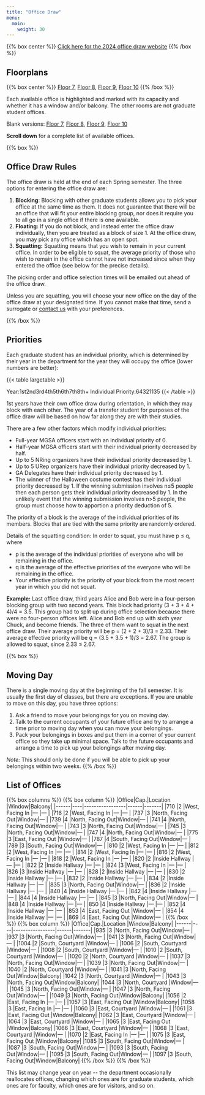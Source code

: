 ```yaml
---
title: "Office Draw"
menu:
  main:
    weight: 30
---
```


{{% box center %}}
[Click here for the 2024 office draw website](2024)
{{% /box %}}

## Floorplans
{{% box center %}}
[Floor 7](floorplan-7-m.png), [Floor 8](floorplan-8-m.png), [Floor 9](floorplan-9-m.png), [Floor 10](floorplan-10-m.png)
{{% /box %}}

Each available office is highlighted and marked with its capacity and whether it has a window and/or balcony. The other rooms are not graduate student offices.

Blank versions: [Floor 7](floorplan-7.png), [Floor 8](floorplan-8.png), [Floor 9](floorplan-9.png), [Floor 10](floorplan-10.png)

**Scroll down** for a complete list of available offices.

{{% box %}}
## Office Draw Rules

The office draw is held at the end of each Spring semester. The three options for entering the office draw are:

1. **Blocking**: Blocking with other graduate students allows you to pick your office at the same time as them. It does not guarantee that there will be an office that will fit your entire blocking group, nor does it require you to all go in a single office if there is one available.
2. **Floating:** If you do not block, and instead enter the office draw individually, then you are treated as a block of size 1. At the office draw, you may pick any office which has an open spot.
3. **Squatting:** Squatting means that you wish to remain in your current office. In order to be eligible to squat, the average priority of those who wish to remain in the office cannot have not increased since when they entered the office (see below for the precise details).

The picking order and office selection times will be emailed out ahead of the office draw.

Unless you are squatting, you will choose your new office on the day of the office draw at your designated time. If you cannot make that time, send a surrogate or [contact us](/contact) with your preferences.

{{% /box %}}

## Priorities

Each graduate student has an individual priority, which is determined by their year in the department for the year they will occupy the office (lower numbers are better):


{{< table largetable >}}
<tr><td style="font-weight:bold;text-align:right;">Year:</td><td>1st</td><td>2nd</td><td>3rd</td><td>4th</td><td>5th</td><td>6th</td><td>7th</td><td>8th+</td></tr>
<tr><td style="font-weight:bold;text-align:left;">Individual Priority:</td><td>6</td><td>4</td><td>3</td><td>2</td><td>1</td><td>1</td><td>3</td><td>5</td></tr>
{{< /table >}}

1st years have their own office draw during orientation, in which they may block with each other. The year of a transfer student for purposes of the office draw will be based on how far along they are with their studies.

There are a few other factors which modify individual priorities:

* Full-year MGSA officers start with an individual priority of 0.
* Half-year MGSA officers start with their individual priority decreased by half.
* Up to 5 NRing organizers have their individual priority decreased by 1.
* Up to 5 URep organizers have their individual priority decreased by 1.
* GA Delegates have their individual priority decreased by 1.
* The winner of the Halloween costume contest has their individual priority decreased by 1. If the winning submission involves n≤5 people then each person gets their individual priority decreased by 1. In the unlikely event that the winning submission involves n>5 people, the group must choose how to apportion a priority deduction of 5.

The priority of a block is the average of the individual priorities of its members. Blocks that are tied with the same priority are randomly ordered.

Details of the squatting condition: In order to squat, you must have p ≤ q, where 

* p is the average of the individual priorities of everyone who will be remaining in the office.
* q is the average of the effective priorities of the everyone who will be remaining in the office.
* Your effective priority is the priority of your block from the most recent year in which you did not squat.

**Example:** Last office draw, third years Alice and Bob were in a four-person blocking group with two second years. This block had priority (3 + 3 + 4 + 4)/4 = 3.5. This group had to split up during office selection because there were no four-person offices left. Alice and Bob end up with sixth year Chuck, and become friends. The three of them want to squat in the next office draw. Their average priority will be p = (2 + 2 + 3)/3 = 2.33. Their average effective priority will be q = (3.5 + 3.5 + 1)/3 = 2.67. The group is allowed to squat, since 2.33 ≤ 2.67.

{{% box %}}
## Moving Day

There is a single moving day at the beginning of the fall semester. It is usually the first day of classes, but there are exceptions. If you are unable to move on this day, you have three options:

1. Ask a friend to move your belongings for you on moving day.
2. Talk to the current occupants of your future office and try to arrange a time prior to moving day when you can move your belongings.
3. Pack your belongings in boxes and put them in a corner of your current office so they take up minimal space. Talk to the future occupants and arrange a time to pick up your belongings after moving day.

*Note:* This should only be done if you will be able to pick up your belongings within two weeks.
{{% /box %}}

## List of Offices

{{% box columns %}}
{{% box column %}}
|Office|Cap.|Location         |Window|Balcony|
|------|----|-----------------|------|-------|
|710   |2   |West, Facing In  |—     |—      |
|716   |2   |West, Facing In  |—     |—      |
|737   |3   |North, Facing Out|Window|—      |
|739   |4   |North, Facing Out|Window|—      |
|741   |4   |North, Facing Out|Window|—      |
|743   |3   |North, Facing Out|Window|—      |
|745   |3   |North, Facing Out|Window|—      |
|747   |4   |North, Facing Out|Window|—      |
|775   |3   |East, Facing Out |Window|—      |
|787   |4   |South, Facing Out|Window|—      |
|789   |3   |South, Facing Out|Window|—      |
|810   |2   |West, Facing In  |—     |—      |
|812   |2   |West, Facing In  |—     |—      |
|814   |2   |West, Facing In  |—     |—      |
|816   |2   |West, Facing In  |—     |—      |
|818   |2   |West, Facing In  |—     |—      |
|820   |2   |Inside Hallway   |—     |—      |
|822   |2   |Inside Hallway   |—     |—      |
|824   |3   |West, Facing In  |—     |—      |
|826   |3   |Inside Hallway   |—     |—      |
|828   |2   |Inside Hallway   |—     |—      |
|830   |2   |Inside Hallway   |—     |—      |
|832   |2   |Inside Hallway   |—     |—      |
|834   |2   |Inside Hallway   |—     |—      |
|835   |3   |North, Facing Out|Window|—      |
|836   |2   |Inside Hallway   |—     |—      |
|840   |4   |Inside Hallway   |—     |—      |
|842   |4   |Inside Hallway   |—     |—      |
|844   |4   |Inside Hallway   |—     |—      |
|845   |3   |North, Facing Out|Window|—      |
|848   |4   |Inside Hallway   |—     |—      |
|850   |4   |Inside Hallway   |—     |—      |
|852   |4   |Inside Hallway   |—     |—      |
|853   |4   |East, Facing Out |Window|—      |
|854   |4   |Inside Hallway   |—     |—      |
|869   |4   |East, Facing Out |Window|—      |
{{% /box %}}
{{% box column %}}
|Office|Cap.|Location         |Window|Balcony|
|------|----|-----------------|------|-------|
|935   |3   |North, Facing Out|Window|—      |
|937   |3   |North, Facing Out|Window|—      |
|941   |3   |North, Facing Out|Window|—      |
|1004  |2   |South, Courtyard |Window|—      |
|1006  |2   |South, Courtyard |Window|—      |
|1008  |2   |South, Courtyard |Window|—      |
|1010  |2   |South, Courtyard |Window|—      |
|1020  |2   |North, Courtyard |Window|—      |
|1037  |3   |North, Facing Out|Window|—      |
|1039  |3   |North, Facing Out|Window|—      |
|1040  |2   |North, Courtyard |Window|—      |
|1041  |3   |North, Facing Out|Window|Balcony|
|1042  |3   |North, Courtyard |Window|—      |
|1043  |3   |North, Facing Out|Window|Balcony|
|1044  |3   |North, Courtyard |Window|—      |
|1045  |3   |North, Facing Out|Window|—      |
|1047  |3   |North, Facing Out|Window|—      |
|1049  |3   |North, Facing Out|Window|Balcony|
|1056  |2   |East, Facing In  |—     |—      |
|1057  |3   |East, Facing Out |Window|Balcony|
|1058  |3   |East, Facing In  |—     |—      |
|1060  |3   |East, Courtyard  |Window|—      |
|1061  |3   |East, Facing Out |Window|Balcony|
|1062  |3   |East, Courtyard  |Window|—      |
|1064  |3   |East, Courtyard  |Window|—      |
|1065  |3   |East, Facing Out |Window|Balcony|
|1066  |3   |East, Courtyard  |Window|—      |
|1068  |3   |East, Courtyard  |Window|—      |
|1070  |2   |East, Facing In  |—     |—      |
|1075  |3   |East, Facing Out |Window|Balcony|
|1085  |3   |South, Facing Out|Window|—      |
|1087  |3   |South, Facing Out|Window|—      |
|1093  |3   |South, Facing Out|Window|—      |
|1095  |3   |South, Facing Out|Window|—      |
|1097  |3   |South, Facing Out|Window|Balcony|
{{% /box %}}
{{% /box %}}

This list may change year on year -- the department occasionally reallocates offices, changing which ones are for graduate students, which ones are for faculty, which ones are for visitors, and so on.

